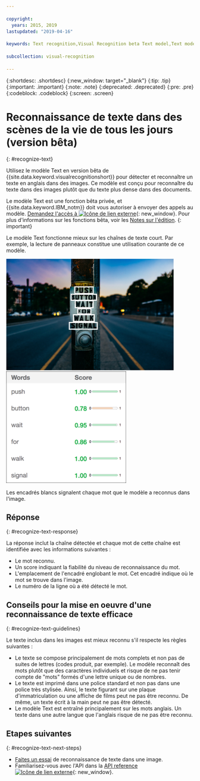 ```yaml
---

copyright:
  years: 2015, 2019
lastupdated: "2019-04-16"

keywords: Text recognition,Visual Recognition beta Text model,Text model,recognize text

subcollection: visual-recognition

---
```


{:shortdesc: .shortdesc}
{:new_window: target="_blank"}
{:tip: .tip}
{:important: .important}
{:note: .note}
{:deprecated: .deprecated}
{:pre: .pre}
{:codeblock: .codeblock}
{:screen: .screen}

# Reconnaissance de texte dans des scènes de la vie de tous les jours (version bêta)
{: #recognize-text}

Utilisez le modèle Text en version bêta de {{site.data.keyword.visualrecognitionshort}} pour détecter et reconnaître un texte en anglais dans des images. Ce modèle est conçu pour reconnaître du texte dans des images plutôt que du texte plus dense dans des documents.

Le modèle Text est une fonction bêta privée, et {{site.data.keyword.IBM_notm}} doit vous autoriser à envoyer des appels au modèle. [Demandez l'accès à ![Icône de lien externe](../../icons/launch-glyph.svg "Icône de lien externe")](https://datasciencex.typeform.com/to/nU6efl){: new_window}. Pour plus d'informations sur les fonctions bêta, voir les [Notes sur l'édition](/docs/services/visual-recognition?topic=visual-recognition-release-notes#beta).
{: important}

Le modèle Text fonctionne mieux sur les chaînes de texte court. Par exemple, la lecture de panneaux constitue une utilisation courante de ce modèle. 

![Panneau de signalisation avec des encadrés englobants autour des mots reconnus. Photo prise par Ashim D’Silva pour Unsplash](images/walk-signal-detection.png) ![Mots et scores de fiabilité détectés dans l'image de panneau de signalisation](images/walk-signal-response.png)

Les encadrés blancs signalent chaque mot que le modèle a reconnus dans l'image.

## Réponse
{: #recognize-text-response}

La réponse inclut la chaîne détectée et chaque mot de cette chaîne est identifiée avec les informations suivantes :

- Le mot reconnu.
- Un score indiquant la fiabilité du niveau de reconnaissance du mot.
- L'emplacement de l'encadré englobant le mot. Cet encadré indique où le mot se trouve dans l'image.
- Le numéro de la ligne où a été détecté le mot.

## Conseils pour la mise en oeuvre d'une reconnaissance de texte efficace
{: #recognize-text-guidelines}

Le texte inclus dans les images est mieux reconnu s'il respecte les règles suivantes :

- Le texte se compose principalement de mots complets et non pas de suites de lettres (codes produit, par exemple). Le modèle reconnaît des mots plutôt que des caractères individuels et risque de ne pas tenir compte de "mots" formés d'une lettre unique ou de nombres.
- Le texte est imprimé dans une police standard et non pas dans une police très stylisée. Ainsi, le texte figurant sur une plaque d'immatriculation ou une affiche de films peut ne pas être reconnu. De même, un texte écrit à la main peut ne pas être détecté.
- Le modèle Text est entraîné principalement sur les mots anglais. Un texte dans une autre langue que l'anglais risque de ne pas être reconnu.

## Etapes suivantes
{: #recognize-text-next-steps}

- [Faites un essai](/docs/services/visual-recognition?topic=visual-recognition-tutorial-recognize-text#tutorial-recognize-text) de reconnaissance de texte dans une image.
- Familiarisez-vous avec l'API dans la [API reference ![Icône de lien externe](../../icons/launch-glyph.svg "Icône de lien externe")](https://{DomainName}/apidocs/visual-recognition/visual-recognition-v3-text){: new_window}.
